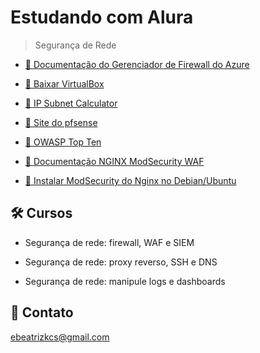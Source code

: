 # Estudando com Alura

> Segurança de Rede

- [🔗 Documentação do Gerenciador de Firewall do Azure](https://learn.microsoft.com/pt-br/azure/firewall-manager/)

- [🔗 Baixar VirtualBox](https://www.virtualbox.org/wiki/Downloads)

- [🔗 IP Subnet Calculator](https://www.calculator.net/ip-subnet-calculator.html)

- [🔗 Site do pfsense](pfsense.org)

- [🔗 OWASP Top Ten](https://owasp.org/www-project-top-ten/)

- [🔗 Documentação NGINX ModSecurity WAF](https://docs.nginx.com/nginx-waf/)

- [🔗 Instalar ModSecurity do Nginx no Debian/Ubuntu](https://www.tecmint.com/install-modsecurity-nginx-debian-ubuntu/)

## 🛠 Cursos

- Segurança de rede: firewall, WAF e SIEM

- Segurança de rede: proxy reverso, SSH e DNS

- Segurança de rede: manipule logs e dashboards

## 💙 Contato

ebeatrizkcs@gmail.com
